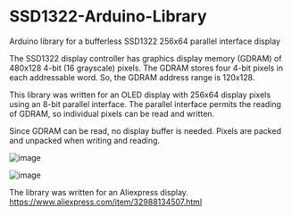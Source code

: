 # SSD1322-Arduino-Library
Arduino library for a bufferless SSD1322 256x64 parallel interface display

The SSD1322 display controller has graphics display memory (GDRAM) of 480x128 4-bit (16 grayscale) pixels.
The GDRAM stores four 4-bit pixels in each addressable word. So, the GDRAM address range is 120x128.

This library was written for an OLED display with 256x64 display pixels using an 8-bit parallel interface.
The parallel interface permits the reading of GDRAM, so individual pixels can be read and written.

Since GDRAM can be read, no display buffer is needed. Pixels are packed and unpacked when writing and reading.

![image](https://user-images.githubusercontent.com/31147085/77266115-2c100c00-6c64-11ea-9279-2257dfec3cc4.png)

![image](https://user-images.githubusercontent.com/31147085/77266125-3500dd80-6c64-11ea-92d8-be2d4059d2c7.png)

The library was written for an Aliexpress display.
https://www.aliexpress.com/item/32988134507.html 

